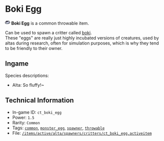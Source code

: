 # Boki Egg

<img src="https://raw.githubusercontent.com/Ceterai/Enternia/main/items/active/alta/spawners/critters/ct_boki_egg.png" alt="Boki Egg icon" loading="lazy" height=16px width="auto" /> **Boki Egg** is a common throwable item.

Can be used to spawn a critter called [boki](https://ceterai.github.io/MyEnternia/Wiki/boki).  
These "eggs" are really just highly incubated versions of creatures, used by altas during research, often for simulation purposes, which is why they tend to be friendly to their owner.

## Ingame

Species descriptions:

- Alta: So fluffy!~

## Technical Information

- In-game ID: `ct_boki_egg`
- Power: `1.5`
- Rarity: `Common`
- Tags: [`common`](https://ceterai.github.io/MyEnternia/Wiki/Tags/Common), [`monster_egg`](https://ceterai.github.io/MyEnternia/Wiki/Tags/MonsterEgg), [`spawner`](https://ceterai.github.io/MyEnternia/Wiki/Tags/Spawner), [`throwable`](https://ceterai.github.io/MyEnternia/Wiki/Tags/Throwable)
- File: [`/items/active/alta/spawners/critters/ct_boki_egg.activeitem`](https://github.com/Ceterai/Enternia/blob/main/items/active/alta/spawners/critters/ct_boki_egg.activeitem)

